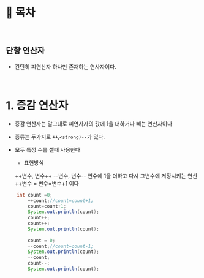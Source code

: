 # 🔖 목차


<br/>

## 단항 연산자
- 간단히 피연산자 하나만 존재하는 연사자이다.

<br/>


# 1. 증감 연산자
- 증감 연산자는 말그대로 피연사자의 값에 1을 더하거나 빼는 연산자이다
- 종류는 두가지로 <code><strong>++</code></strong>,<code><strong)--</code></storng>가 있다.
- 모두 특정 수를 셀때 사용한다

  - 표현방식

  ++변수, 변수++
  --변수, 변수--
  변수에 1을 더하고 다시 그변수에 저장시키는 연산
  ++변수 =  변수=변수+1 이다



```java
    int count =0;
		++count;//count=count+1;
		count=count+1;
		System.out.println(count);
		count++;
		count++;
		System.out.println(count);
		
		count = 0;
		--count;//count=count-1;
		System.out.println(count);
		--count;
		count--;
		System.out.println(count);

